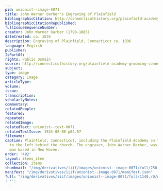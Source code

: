 ```yaml
---
pid: unionist--image-0071
title: John Warner Barber's Engraving of Plainfield
bibliographicCitation: http://connecticuthistory.org/plainfield-academy-grooming-connecticut-scholars-in-the-18th-and-19th-centuries/
bibliographicCitationRepublished: 
fullIssueSequenceNumber: 
creator: John Warner Barber (1798-1885)
dateCreated: ca. 1836
description: Engraving of Plainfield, Connecticut ca. 1836
language: English
publisher: 
IsPartOf: 
rights: Public Domain
source: http://connecticuthistory.org/plainfield-academy-grooming-connecticut-scholars-in-the-18th-and-19th-centuries/
subject: 
type: image
category: Image
articleType: 
volume: 
issue: 
transcription: 
scholarlyNotes: 
commentary: 
relatedPeople: 
featured: 
repeated: 
relatedImage: 
relatedText: unionist--text-0071
relatedTextIssue: 1833-08-08 p04.57
filename: 
caption: Plainfield, Connecticut, including the Plainfield Academy on top of the hill
  to the left behind the church. The engraver, John Warner Barber, was an ardent anti-slavery
  man based in New Haven.
order: '482'
layout: items_item
collection: items
thumbnail: "/img/derivatives/iiif/images/unionist--image-0071/full/250,/0/default.jpg"
manifest: "/img/derivatives/iiif/unionist--image-0071/manifest.json"
full: "/img/derivatives/iiif/images/unionist--image-0071/full/1140,/0/default.jpg"
! '': 
---
```

